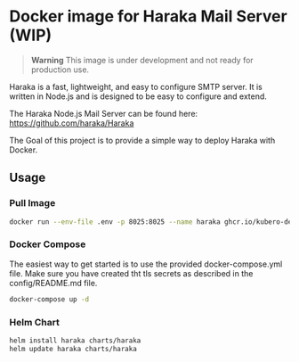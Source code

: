 # Docker image for Haraka Mail Server (WIP)

> **Warning**
> This image is under development and not ready for production use.

Haraka is a fast, lightweight, and easy to configure SMTP server. It is written in Node.js and is designed to be easy to configure and extend. 

The Haraka Node.js Mail Server can be found here: https://github.com/haraka/Haraka 

The Goal of this project is to provide a simple way to deploy Haraka with Docker.

## Usage

### Pull Image 
```bash
docker run --env-file .env -p 8025:8025 --name haraka ghcr.io/kubero-dev/haraka:latest
```

### Docker Compose

The easiest way to get started is to use the provided docker-compose.yml file.
Make sure you have created tht tls secrets as described in the config/README.md file.
```bash
docker-compose up -d
```

### Helm Chart
```bash
helm install haraka charts/haraka
helm update haraka charts/haraka
```
